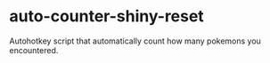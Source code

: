# auto-counter-shiny-reset
Autohotkey script that automatically count how many pokemons you encountered.

